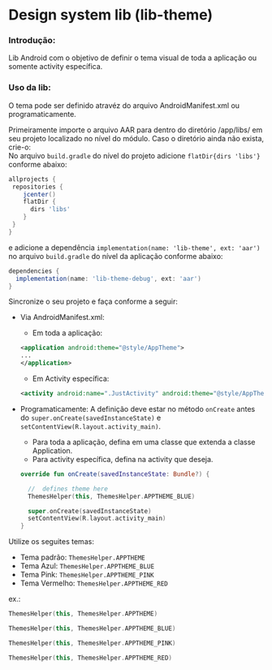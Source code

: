 # Design system lib (lib-theme)

### Introdução:

Lib Android com o objetivo de definir o tema visual de toda a aplicação ou somente activity específica.

### Uso da lib:

O tema pode ser definido atravéz do arquivo AndroidManifest.xml ou programaticamente.

Primeiramente importe o arquivo AAR para dentro do diretório /app/libs/ em seu projeto localizado no nível do módulo. Caso o diretório ainda não exista, crie-o:
<br>No arquivo `build.gradle` do nível do projeto adicione `flatDir{dirs 'libs'}` conforme abaixo:

  ```gradle
  allprojects {
   repositories {
      jcenter()
      flatDir {
        dirs 'libs'
      }
   }
}
  ```

e adicione a dependência `implementation(name: 'lib-theme', ext: 'aar')` no arquivo `build.gradle` do nível da aplicação conforme abaixo:

  ```gradle
  dependencies {
    implementation(name: 'lib-theme-debug', ext: 'aar')
  }
  ``` 

Sincronize o seu projeto e faça conforme a seguir:<br>

- Via AndroidManifest.xml:
    - Em toda a aplicação:
  ```Xml
  <application android:theme="@style/AppTheme">
  ...  
  </application>
  ```
    - Em Activity específica:
  ```Xml
  <activity android:name=".JustActivity" android:theme="@style/AppTheme"/>
  ```  

- Programaticamente:
  A definição deve estar no método `onCreate` antes do `super.onCreate(savedInstanceState)` e `setContentView(R.layout.activity_main)`.
    - Para toda a aplicação, defina em uma classe que extenda a classe Application.
    - Para activity específica, defina na activity que deseja.
  ```Kotlin
  override fun onCreate(savedInstanceState: Bundle?) {

    //  defines theme here
    ThemesHelper(this, ThemesHelper.APPTHEME_BLUE)
  
    super.onCreate(savedInstanceState)
    setContentView(R.layout.activity_main)
  }
  ```

Utilize os seguites temas:

- Tema padrão: `ThemesHelper.APPTHEME`
- Tema Azul: `ThemesHelper.APPTHEME_BLUE`
- Tema Pink: `ThemesHelper.APPTHEME_PINK`
- Tema Vermelho: `ThemesHelper.APPTHEME_RED`

ex.:

  ```Kotlin
  ThemesHelper(this, ThemesHelper.APPTHEME)
  ```

  ```Kotlin
  ThemesHelper(this, ThemesHelper.APPTHEME_BLUE)
  ```

  ```Kotlin
  ThemesHelper(this, ThemesHelper.APPTHEME_PINK)
  ```

  ```Kotlin
  ThemesHelper(this, ThemesHelper.APPTHEME_RED)
  ```